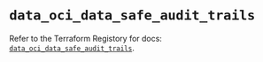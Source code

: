 # `data_oci_data_safe_audit_trails`

Refer to the Terraform Registory for docs: [`data_oci_data_safe_audit_trails`](https://registry.terraform.io/providers/oracle/oci/6.18.0/docs/data-sources/data_safe_audit_trails).
